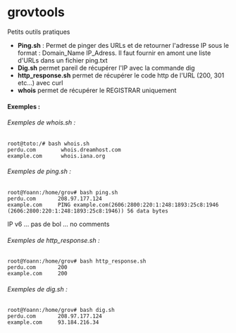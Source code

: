 # grovtools
Petits outils pratiques

* **Ping.sh** :
Permet de pinger des URLs et de retourner l'adresse IP sous le format : Domain_Name IP_Adress. Il faut fournir en amont une liste d'URLs dans un fichier ping.txt
* **Dig.sh** permet pareil de récupérer l'IP avec la commande dig
* **http_response.sh** permet de récupérer le code http de l'URL (200, 301 etc...) avec curl
* **whois** permet de récupérer le REGISTRAR uniquement

#### Exemples : 

###### Exemples de whois.sh :
```
root@toto:/# bash whois.sh
perdu.com        whois.dreamhost.com
example.com      whois.iana.org
```
###### Exemples de ping.sh :
```
root@Yoann:/home/grov# bash ping.sh
perdu.com       208.97.177.124
example.com     PING example.com(2606:2800:220:1:248:1893:25c8:1946 (2606:2800:220:1:248:1893:25c8:1946)) 56 data bytes
```
IP v6 ... pas de bol ... no comments

###### Exemples de http_response.sh :
```
root@Yoann:/home/grov# bash http_response.sh
perdu.com       200
example.com     200
```
###### Exemples de dig.sh :
```
root@Yoann:/home/grov# bash dig.sh
perdu.com       208.97.177.124
example.com     93.184.216.34
```
